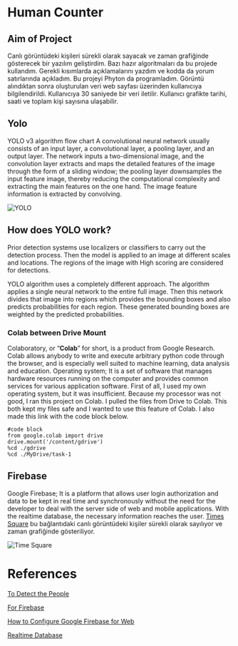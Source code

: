 # Human Counter

## Aim of Project
Canlı görüntüdeki kişileri sürekli olarak sayacak ve zaman grafiğinde gösterecek bir yazılım geliştirdim. Bazı hazır algoritmaları da bu projede kullandım. Gerekli kısımlarda açıklamalarını yazdım ve kodda da yorum satırlarında açıkladım. Bu projeyi Phyton da programladım. Görüntü alındıktan sonra oluşturulan veri web sayfası üzerinden kullanıcıya bilgilendirildi. Kullanıcıya 30 saniyede bir veri iletilir. Kullanıcı grafikte tarihi, saati ve toplam kişi sayısına ulaşabilir.


## Yolo
YOLO v3 algorithm flow chart A convolutional neural network usually consists of an input layer, a convolutional layer, a pooling layer, and an output layer. The network inputs a two-dimensional image, and the convolution layer extracts and maps the detailed features of the image through the form of a sliding window; the pooling layer downsamples the input feature image, thereby reducing the computational complexity and extracting the main features on the one hand. The image feature information is extracted by convolving.

![YOLO](https://www.researchgate.net/publication/337451395/figure/fig2/AS:828207003602944@1574471345168/YOLO-v3-algorithm-flow-chart-A-convolutional-neural-network-usually-consists-of-an-input.jpg)

## How does YOLO work?
Prior detection systems use localizers or classifiers to carry out the detection process. Then the model is applied to an image at different scales and locations. The regions of the image with High scoring are considered for detections.

YOLO algorithm uses a completely different approach. The algorithm applies a single neural network to the entire full image. Then this network divides that image into regions which provides the bounding boxes and also predicts probabilities for each region. These generated bounding boxes are weighted by the predicted probabilities.


### Colab between Drive Mount

Colaboratory, or “**Colab**” for short, is a product from Google Research. Colab allows anybody to write and execute arbitrary python code through the browser, and is especially well suited to machine learning, data analysis and education. 
Operating system; It is a set of software that manages hardware resources running on the computer and provides common services for various application software. First of all, I used my own operating system, but it was insufficient. Because my processor was not good, I ran this project on Colab. I pulled the files from Drive to Colab. This both kept my files safe and I wanted to use this feature of Colab. I also made this link with the code block below.


```
#code block
from google.colab import drive
drive.mount('/content/gdrive')
%cd ./gdrive
%cd ./MyDrive/task-1 
```



## Firebase
Google Firebase; It is a platform that allows user login authorization and data to be kept in real time and synchronously without the need for the developer to deal with the server side of web and mobile applications. With the realtime database, the necessary information reaches the user. [Times Square](https://www.youtube.com/watch?v=AdUw5RdyZxI ) bu bağlantıdaki canlı görüntüdeki kişiler sürekli olarak sayılıyor ve zaman grafiğinde gösteriliyor. 




 ![Time Square](https://user-images.githubusercontent.com/95358360/145819788-e13f3e42-3eb5-46fb-83db-4d819f5301eb.PNG)
 


# References
[To Detect the People](https://github.com/venkata-sreeram/Social-Distancing-Detection.git)

[For Firebase](https://www.youtube.com/watch?v=rKuGCQda_Qo)

[How to Configure Google Firebase for Web](https://www.youtube.com/watch?v=q5tAUb_bvqg)

[Realtime Database](https://www.w3schools.com/js/js_graphics_chartjs.asp)
